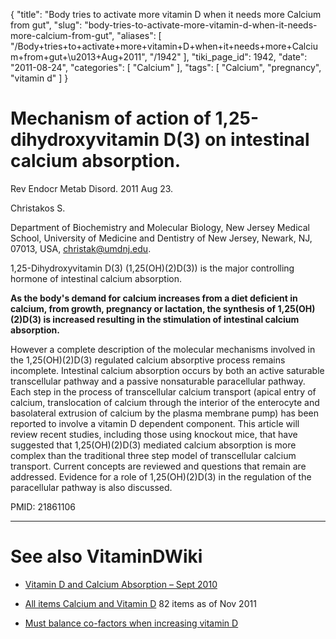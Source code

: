 {
    "title": "Body tries to activate more vitamin D when it needs more Calcium from gut",
    "slug": "body-tries-to-activate-more-vitamin-d-when-it-needs-more-calcium-from-gut",
    "aliases": [
        "/Body+tries+to+activate+more+vitamin+D+when+it+needs+more+Calcium+from+gut+\u2013+Aug+2011",
        "/1942"
    ],
    "tiki_page_id": 1942,
    "date": "2011-08-24",
    "categories": [
        "Calcium"
    ],
    "tags": [
        "Calcium",
        "pregnancy",
        "vitamin d"
    ]
}


# Mechanism of action of 1,25-dihydroxyvitamin D(3) on intestinal calcium absorption.

Rev Endocr Metab Disord. 2011 Aug 23. 

Christakos S.

Department of Biochemistry and Molecular Biology, New Jersey Medical School, University of Medicine and Dentistry of New Jersey, Newark, NJ, 07013, USA, christak@umdnj.edu.

1,25-Dihydroxyvitamin D(3) (1,25(OH)(2)D(3)) is the major controlling hormone of intestinal calcium absorption. 

 **As the body's demand for calcium increases from a diet deficient in calcium, from growth, pregnancy or lactation, the synthesis of 1,25(OH)(2)D(3) is increased resulting in the stimulation of intestinal calcium absorption.** 

However a complete description of the molecular mechanisms involved in the 1,25(OH)(2)D(3) regulated calcium absorptive process remains incomplete. Intestinal calcium absorption occurs by both an active saturable transcellular pathway and a passive nonsaturable paracellular pathway. Each step in the process of transcellular calcium transport (apical entry of calcium, translocation of calcium through the interior of the enterocyte and basolateral extrusion of calcium by the plasma membrane pump) has been reported to involve a vitamin D dependent component. This article will review recent studies, including those using knockout mice, that have suggested that 1,25(OH)(2)D(3) mediated calcium absorption is more complex than the traditional three step model of transcellular calcium transport. Current concepts are reviewed and questions that remain are addressed. Evidence for a role of 1,25(OH)(2)D(3) in the regulation of the paracellular pathway is also discussed.

PMID:     21861106

- - - - - - - - 

# See also VitaminDWiki

* [Vitamin D and Calcium Absorption – Sept 2010](/posts/vitamin-d-and-calcium-absorption) 

* [All items Calcium and Vitamin D](https://www.VitaminDWiki.com/tiki-browse_categories.php?parentId=53&sort_mode=created_desc) 82 items as of Nov 2011

* [Must balance co-factors when increasing vitamin D](/tags/must-balance-co-factors-when-increasing-vitamin-d.html)